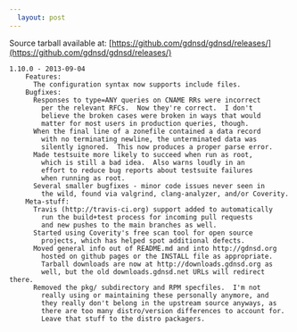 ```yaml
---
  layout: post
---
```


Source tarball available at:
[https://github.com/gdnsd/gdnsd/releases/](https://github.com/gdnsd/gdnsd/releases/)

    1.10.0 - 2013-09-04
        Features:
          The configuration syntax now supports include files.
        Bugfixes:
          Responses to type=ANY queries on CNAME RRs were incorrect
            per the relevant RFCs.  Now they're correct.  I don't
            believe the broken cases were broken in ways that would
            matter for most users in production queries, though.
          When the final line of a zonefile contained a data record
            with no terminating newline, the unterminated data was
            silently ignored.  This now produces a proper parse error.
          Made testsuite more likely to succeed when run as root,
            which is still a bad idea.  Also warns loudly in an
            effort to reduce bug reports about testsuite failures
            when running as root.
          Several smaller bugfixes - minor code issues never seen in
            the wild, found via valgrind, clang-analyzer, and/or Coverity.
        Meta-stuff:
          Travis (http://travis-ci.org) support added to automatically
            run the build+test process for incoming pull requests
            and new pushes to the main branches as well.
          Started using Coverity's free scan tool for open source
            projects, which has helped spot additional defects.
          Moved general info out of README.md and into http://gdnsd.org
            hosted on github pages or the INSTALL file as appropriate.
            Tarball downloads are now at http://downloads.gdnsd.org as
            well, but the old downloads.gdnsd.net URLs will redirect there.
          Removed the pkg/ subdirectory and RPM specfiles.  I'm not
            really using or maintaining these personally anymore, and
            they really don't belong in the upstream source anyways, as
            there are too many distro/version differences to account for.
            Leave that stuff to the distro packagers.
